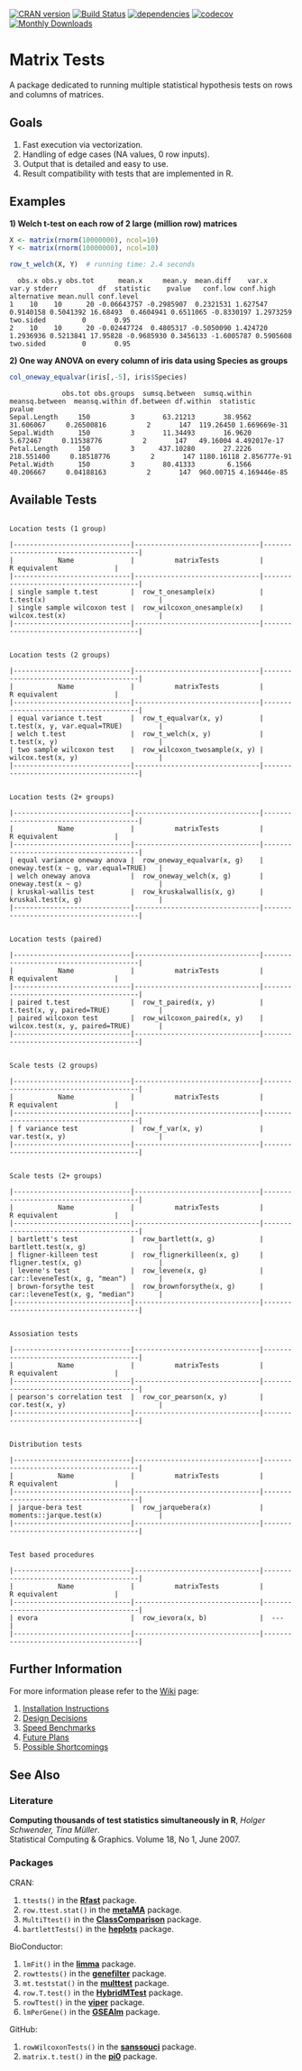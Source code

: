 [![CRAN version](http://www.r-pkg.org/badges/version/matrixTests)](https://cran.r-project.org/package=matrixTests)
[![Build Status](https://travis-ci.com/KKPMW/matrixTests.svg?branch=master)](https://travis-ci.com/KKPMW/matrixTests)
[![dependencies](https://tinyverse.netlify.com/badge/matrixTests)](https://CRAN.R-project.org/package=matrixTests)
[![codecov](https://codecov.io/gh/KKPMW/matrixTests/branch/master/graph/badge.svg)](https://codecov.io/gh/KKPMW/matrixTests)
[![Monthly Downloads](https://cranlogs.r-pkg.org/badges/matrixTests)](https://cranlogs.r-pkg.org/badges/matrixTests)

# Matrix Tests #

A package dedicated to running multiple statistical hypothesis tests on rows and columns of matrices.

## Goals ##

1. Fast execution via vectorization.
2. Handling of edge cases (NA values, 0 row inputs).
3. Output that is detailed and easy to use.
4. Result compatibility with tests that are implemented in R.

## Examples ##

**1) Welch t-test on each row of 2 large (million row) matrices**

```r
X <- matrix(rnorm(10000000), ncol=10)
Y <- matrix(rnorm(10000000), ncol=10)

row_t_welch(X, Y)  # running time: 2.4 seconds
```
```
  obs.x obs.y obs.tot      mean.x     mean.y  mean.diff    var.x     var.y stderr          df  statistic    pvalue   conf.low conf.high alternative mean.null conf.level
1    10    10      20 -0.06643757 -0.2985907  0.2321531 1.627547 0.9140158 0.5041392 16.68493  0.4604941 0.6511065 -0.8330197 1.2973259   two.sided         0       0.95
2    10    10      20 -0.02447724  0.4805317 -0.5050090 1.424720 1.2936936 0.5213841 17.95828 -0.9685930 0.3456133 -1.6005787 0.5905608   two.sided         0       0.95
```

**2) One way ANOVA on every column of iris data using Species as groups**

```r
col_oneway_equalvar(iris[,-5], iris$Species)
```
```
             obs.tot obs.groups  sumsq.between  sumsq.within  meansq.between  meansq.within df.between df.within  statistic       pvalue
Sepal.Length     150          3       63.21213       38.9562       31.606067     0.26500816          2       147  119.26450 1.669669e-31
Sepal.Width      150          3       11.34493       16.9620        5.672467     0.11538776          2       147   49.16004 4.492017e-17
Petal.Length     150          3      437.10280       27.2226      218.551400     0.18518776          2       147 1180.16118 2.856777e-91
Petal.Width      150          3       80.41333        6.1566       40.206667     0.04188163          2       147  960.00715 4.169446e-85
```

## Available Tests ##

```

Location tests (1 group)

|-----------------------------|-------------------------------|---------------------------------------|
|           Name              |          matrixTests          |             R equivalent              |
|-----------------------------|-------------------------------|---------------------------------------|
| single sample t.test        |  row_t_onesample(x)           |  t.test(x)                            |
| single sample wilcoxon test |  row_wilcoxon_onesample(x)    |  wilcox.test(x)                       |
|-----------------------------|-------------------------------|---------------------------------------|


Location tests (2 groups)

|-----------------------------|-------------------------------|---------------------------------------|
|           Name              |          matrixTests          |             R equivalent              |
|-----------------------------|-------------------------------|---------------------------------------|
| equal variance t.test       |  row_t_equalvar(x, y)         |  t.test(x, y, var.equal=TRUE)         |
| welch t.test                |  row_t_welch(x, y)            |  t.test(x, y)                         |
| two sample wilcoxon test    |  row_wilcoxon_twosample(x, y) |  wilcox.test(x, y)                    |
|-----------------------------|-------------------------------|---------------------------------------|


Location tests (2+ groups)

|-----------------------------|-------------------------------|---------------------------------------|
|           Name              |          matrixTests          |             R equivalent              |
|-----------------------------|-------------------------------|---------------------------------------|
| equal variance oneway anova |  row_oneway_equalvar(x, g)    |  oneway.test(x ~ g, var.equal=TRUE)   |
| welch oneway anova          |  row_oneway_welch(x, g)       |  oneway.test(x ~ g)                   |
| kruskal-wallis test         |  row_kruskalwallis(x, g)      |  kruskal.test(x, g)                   |
|-----------------------------|-------------------------------|---------------------------------------|


Location tests (paired)

|-----------------------------|-------------------------------|---------------------------------------|
|           Name              |          matrixTests          |             R equivalent              |
|-----------------------------|-------------------------------|---------------------------------------|
| paired t.test               |  row_t_paired(x, y)           |  t.test(x, y, paired=TRUE)            |
| paired wilcoxon test        |  row_wilcoxon_paired(x, y)    |  wilcox.test(x, y, paired=TRUE)       |
|-----------------------------|-------------------------------|---------------------------------------|


Scale tests (2 groups)

|-----------------------------|-------------------------------|---------------------------------------|
|           Name              |          matrixTests          |             R equivalent              |
|-----------------------------|-------------------------------|---------------------------------------|
| f variance test             |  row_f_var(x, y)              |  var.test(x, y)                       |
|-----------------------------|-------------------------------|---------------------------------------|


Scale tests (2+ groups)

|-----------------------------|-------------------------------|---------------------------------------|
|           Name              |          matrixTests          |             R equivalent              |
|-----------------------------|-------------------------------|---------------------------------------|
| bartlett's test             |  row_bartlett(x, g)           |  bartlett.test(x, g)                  |
| fligner-killeen test        |  row_flignerkilleen(x, g)     |  fligner.test(x, g)                   |
| levene's test               |  row_levene(x, g)             |  car::leveneTest(x, g, "mean")        |
| brown-forsythe test         |  row_brownforsythe(x, g)      |  car::leveneTest(x, g, "median")      |
|-----------------------------|-------------------------------|---------------------------------------|


Assosiation tests

|-----------------------------|-------------------------------|---------------------------------------|
|           Name              |          matrixTests          |             R equivalent              |
|-----------------------------|-------------------------------|---------------------------------------|
| pearson's correlation test  |  row_cor_pearson(x, y)        |  cor.test(x, y)                       |
|-----------------------------|-------------------------------|---------------------------------------|


Distribution tests

|-----------------------------|-------------------------------|---------------------------------------|
|           Name              |          matrixTests          |             R equivalent              |
|-----------------------------|-------------------------------|---------------------------------------|
| jarque-bera test            |  row_jarquebera(x)            |  moments::jarque.test(x)              |
|-----------------------------|-------------------------------|---------------------------------------|


Test based procedures

|-----------------------------|-------------------------------|---------------------------------------|
|           Name              |          matrixTests          |             R equivalent              |
|-----------------------------|-------------------------------|---------------------------------------|
| evora                       |  row_ievora(x, b)             |  ---                                  |
|-----------------------------|-------------------------------|---------------------------------------|
```


## Further Information ##

For more information please refer to the [Wiki](https://github.com/KKPMW/matrixTests/wiki) page:

1. [Installation Instructions](https://github.com/KKPMW/matrixTests/wiki/Installation)
2. [Design Decisions](https://github.com/KKPMW/matrixTests/wiki/Design-Decisions)
3. [Speed Benchmarks](https://github.com/KKPMW/matrixTests/wiki/Benchmarks)
4. [Future Plans](https://github.com/KKPMW/matrixTests/wiki/Future-Plans)
5. [Possible Shortcomings](https://github.com/KKPMW/matrixTests/wiki/Possible-Shortcomings)

## See Also ##

### Literature ###

**Computing thousands of test statistics simultaneously in R**, *Holger Schwender, Tina Müller*.\
Statistical Computing & Graphics. Volume 18, No 1, June 2007.

### Packages ###

CRAN:

1. `ttests()` in the [**Rfast**](https://CRAN.R-project.org/package=Rfast) package.
2. `row.ttest.stat()` in the [**metaMA**](https://CRAN.R-project.org/package=metaMA) package.
3. `MultiTtest()` in the [**ClassComparison**](https://CRAN.R-project.org/package=ClassComparison) package.
4. `bartlettTests()` in the [**heplots**](https://CRAN.R-project.org/package=heplots) package.

BioConductor:

1. `lmFit()` in the [**limma**](https://bioconductor.org/packages/release/bioc/html/limma.html) package.
2. `rowttests()` in the [**genefilter**](https://bioconductor.org/packages/release/bioc/html/genefilter.html) package.
3. `mt.teststat()` in the [**multtest**](https://www.bioconductor.org/packages/release/bioc/html/multtest.html) package.
4. `row.T.test()` in the [**HybridMTest**](https://www.bioconductor.org/packages/release/bioc/html/HybridMTest.html) package.
5. `rowTtest()` in the [**viper**](https://bioconductor.org/packages/release/bioc/html/viper.html) package.
6. `lmPerGene()` in the [**GSEAlm**](https://www.bioconductor.org/packages/release/bioc/html/GSEAlm.html) package.

GitHub:

1. `rowWilcoxonTests()` in the [**sanssouci**](https://github.com/pneuvial/sanssouci) package.
2. `matrix.t.test()` in the [**pi0**](https://github.com/gitlongor/pi0) package.

